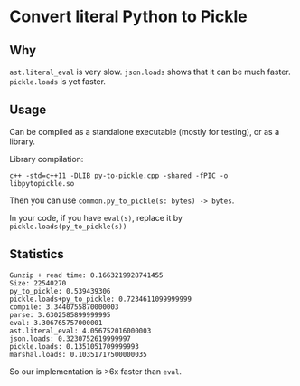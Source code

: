 # Convert literal Python to Pickle

## Why

`ast.literal_eval` is very slow.
`json.loads` shows that it can be much faster.
`pickle.loads` is yet faster.

## Usage

Can be compiled as a standalone executable (mostly for testing), or as a library.

Library compilation:

    c++ -std=c++11 -DLIB py-to-pickle.cpp -shared -fPIC -o libpytopickle.so

Then you can use `common.py_to_pickle(s: bytes) -> bytes`.

In your code, if you have `eval(s)`, replace it by `pickle.loads(py_to_pickle(s))`

## Statistics

```
Gunzip + read time: 0.1663219928741455
Size: 22540270
py_to_pickle: 0.539439306
pickle.loads+py_to_pickle: 0.7234611099999999
compile: 3.3440755870000003
parse: 3.6302585899999995
eval: 3.306765757000001
ast.literal_eval: 4.056752016000003
json.loads: 0.3230752619999997
pickle.loads: 0.1351051709999993
marshal.loads: 0.10351717500000035
```

So our implementation is >6x faster than `eval`.
